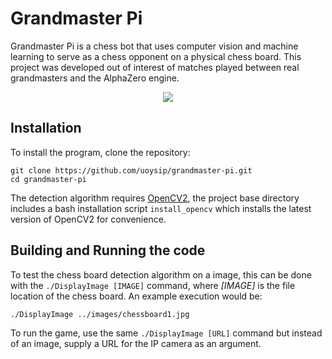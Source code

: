 # Grandmaster Pi

Grandmaster Pi is a chess bot that uses computer vision and machine learning to serve as a chess opponent on a physical chess board. This project was developed out of interest of matches played between real grandmasters and the AlphaZero engine.

<div style="text-align:center"><img src="https://i.imgur.com/B20pj8x.gif" /></div>

## Installation

To install the program, clone the repository:

```
git clone https://github.com/uoysip/grandmaster-pi.git
cd grandmaster-pi
```

The detection algorithm requires [OpenCV2](https://opencv.org/releases/), the project base directory includes a bash installation script ```install_opencv``` which installs the latest version of OpenCV2 for convenience.

## Building and Running the code

To test the chess board detection algorithm on a image, this can be done with the ```./DisplayImage [IMAGE]``` command, where _[IMAGE]_ is the file location of the chess board. An example execution would be:

```./DisplayImage ../images/chessboard1.jpg```

To run the game, use the same ```./DisplayImage [URL]``` command but instead of an image, supply a URL for the IP camera as an argument.

